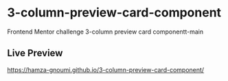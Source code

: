 # 3-column-preview-card-component
Frontend Mentor challenge 3-column preview card componentt-main
## Live Preview
https://hamza-gnoumi.github.io/3-column-preview-card-component/